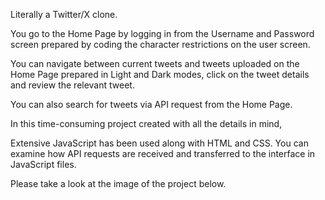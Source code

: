 Literally a Twitter/X clone.

You go to the Home Page by logging in from the Username and Password screen prepared by coding the character restrictions on the user screen.

You can navigate between current tweets and tweets uploaded on the Home Page prepared in Light and Dark modes, click on the tweet details and review the relevant tweet.

You can also search for tweets via API request from the Home Page.

In this time-consuming project created with all the details in mind,

Extensive JavaScript has been used along with HTML and CSS. You can examine how API requests are received and transferred to the interface in JavaScript files.

Please take a look at the image of the project below.
